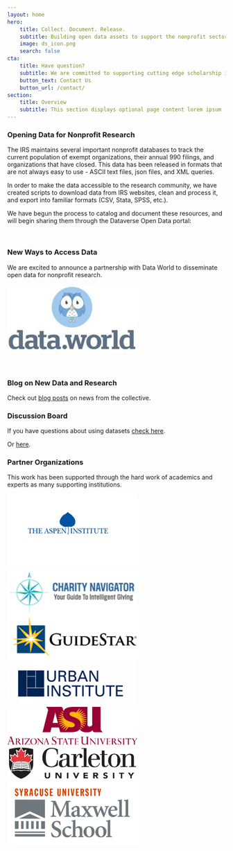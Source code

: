 ```yaml
---
layout: home
hero:
    title: Collect. Document. Release. 
    subtitle: Building open data assets to support the nonprofit sector.
    image: ds_icon.png
    search: false
cta:
    title: Have question?
    subtitle: We are committed to supporting cutting edge scholarship in the nonprofit sector
    button_text: Contact Us   
    button_url: /contact/  
section:
    title: Overview
    subtitle: This section displays optional page content lorem ipsum
---
```



### Opening Data for Nonprofit Research

The IRS maintains several important nonprofit databases to track the current population of exempt organizations, their annual 990 filings, and organizations that have closed. This data has been released in formats that are not always easy to use - ASCII text files, json files, and XML queries. 

In order to make the data accessible to the research community, we have created scripts to download data from IRS websites, clean and process it, and export into familiar formats (CSV, Stata, SPSS, etc.).

We have begun the process to catalog and document these resources, and will begin sharing them through the Dataverse Open Data portal:

<br>

### New Ways to Access Data

We are excited to announce a partnership with Data World to disseminate open data for nonprofit research.

![](./assets/posts/dataworld.jpg)

<br>

### Blog on New Data and Research

Check out [blog posts](/news/) on news from the collective.


### Discussion Board

If you have questions about using datasets [check here](q_and_a.md).

Or [here](test.html).


### Partner Organizations

This work has been supported through the hard work of academics and experts as many supporting institutions.

<img src="/assets/posts/The-Aspen-Institute.png" width="300">
<img src="/assets/posts/charity-navigator-and-guidestar-logos.png" width="300">
<img src="/assets/posts/Urban_Institute-LOGO.png" width="300">
<img src="/assets/posts/Arizona_State_University.png" width="300">
<img src="/assets/posts/Carleton-University.png" width="300">
<img src="/assets/posts/maxwell_logo.png" width="300">



